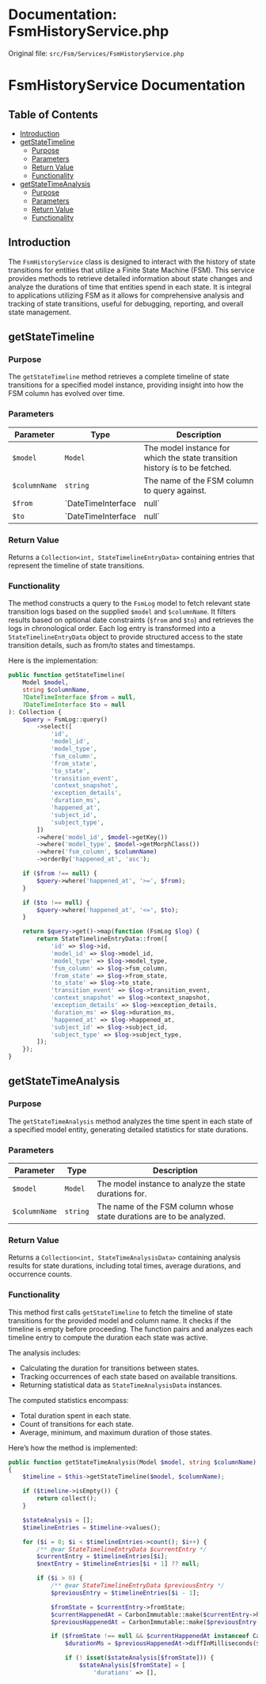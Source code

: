 # Documentation: FsmHistoryService.php

Original file: `src/Fsm/Services/FsmHistoryService.php`

# FsmHistoryService Documentation

## Table of Contents
- [Introduction](#introduction)
- [getStateTimeline](#getstatetimeline)
  - [Purpose](#purpose)
  - [Parameters](#parameters)
  - [Return Value](#return-value)
  - [Functionality](#functionality)
- [getStateTimeAnalysis](#getstatetimeanalysis)
  - [Purpose](#purpose-1)
  - [Parameters](#parameters-1)
  - [Return Value](#return-value-1)
  - [Functionality](#functionality-1)

## Introduction
The `FsmHistoryService` class is designed to interact with the history of state transitions for entities that utilize a Finite State Machine (FSM). This service provides methods to retrieve detailed information about state changes and analyze the durations of time that entities spend in each state. It is integral to applications utilizing FSM as it allows for comprehensive analysis and tracking of state transitions, useful for debugging, reporting, and overall state management.

## getStateTimeline
### Purpose
The `getStateTimeline` method retrieves a complete timeline of state transitions for a specified model instance, providing insight into how the FSM column has evolved over time.

### Parameters
| Parameter        | Type                      | Description                                                                                |
|------------------|---------------------------|--------------------------------------------------------------------------------------------|
| `$model`         | `Model`                  | The model instance for which the state transition history is to be fetched.                |
| `$columnName`    | `string`                 | The name of the FSM column to query against.                                              |
| `$from`          | `DateTimeInterface|null`  | Optional parameter to specify the start date for filtering state transitions.             |
| `$to`            | `DateTimeInterface|null`  | Optional parameter to specify the end date for filtering state transitions.               |

### Return Value
Returns a `Collection<int, StateTimelineEntryData>` containing entries that represent the timeline of state transitions.

### Functionality
The method constructs a query to the `FsmLog` model to fetch relevant state transition logs based on the supplied `$model` and `$columnName`. It filters results based on optional date constraints (`$from` and `$to`) and retrieves the logs in chronological order. Each log entry is transformed into a `StateTimelineEntryData` object to provide structured access to the state transition details, such as from/to states and timestamps.

Here is the implementation:
```php
public function getStateTimeline(
    Model $model,
    string $columnName,
    ?DateTimeInterface $from = null,
    ?DateTimeInterface $to = null
): Collection {
    $query = FsmLog::query()
        ->select([
            'id',
            'model_id',
            'model_type',
            'fsm_column',
            'from_state',
            'to_state',
            'transition_event',
            'context_snapshot',
            'exception_details',
            'duration_ms',
            'happened_at',
            'subject_id',
            'subject_type',
        ])
        ->where('model_id', $model->getKey())
        ->where('model_type', $model->getMorphClass())
        ->where('fsm_column', $columnName)
        ->orderBy('happened_at', 'asc');

    if ($from !== null) {
        $query->where('happened_at', '>=', $from);
    }

    if ($to !== null) {
        $query->where('happened_at', '<=', $to);
    }

    return $query->get()->map(function (FsmLog $log) {
        return StateTimelineEntryData::from([
            'id' => $log->id,
            'model_id' => $log->model_id,
            'model_type' => $log->model_type,
            'fsm_column' => $log->fsm_column,
            'from_state' => $log->from_state,
            'to_state' => $log->to_state,
            'transition_event' => $log->transition_event,
            'context_snapshot' => $log->context_snapshot,
            'exception_details' => $log->exception_details,
            'duration_ms' => $log->duration_ms,
            'happened_at' => $log->happened_at,
            'subject_id' => $log->subject_id,
            'subject_type' => $log->subject_type,
        ]);
    });
}
```

## getStateTimeAnalysis
### Purpose
The `getStateTimeAnalysis` method analyzes the time spent in each state of a specified model entity, generating detailed statistics for state durations.

### Parameters
| Parameter        | Type                      | Description                                                                                |
|------------------|---------------------------|--------------------------------------------------------------------------------------------|
| `$model`         | `Model`                  | The model instance to analyze the state durations for.                                    |
| `$columnName`    | `string`                 | The name of the FSM column whose state durations are to be analyzed.                      |

### Return Value
Returns a `Collection<int, StateTimeAnalysisData>` containing analysis results for state durations, including total times, average durations, and occurrence counts.

### Functionality
This method first calls `getStateTimeline` to fetch the timeline of state transitions for the provided model and column name. It checks if the timeline is empty before proceeding. The function pairs and analyzes each timeline entry to compute the duration each state was active.

The analysis includes:
- Calculating the duration for transitions between states.
- Tracking occurrences of each state based on available transitions.
- Returning statistical data as `StateTimeAnalysisData` instances.

The computed statistics encompass:
- Total duration spent in each state.
- Count of transitions for each state.
- Average, minimum, and maximum duration of those states.

Here’s how the method is implemented:
```php
public function getStateTimeAnalysis(Model $model, string $columnName): Collection
{
    $timeline = $this->getStateTimeline($model, $columnName);

    if ($timeline->isEmpty()) {
        return collect();
    }

    $stateAnalysis = [];
    $timelineEntries = $timeline->values();

    for ($i = 0; $i < $timelineEntries->count(); $i++) {
        /** @var StateTimelineEntryData $currentEntry */
        $currentEntry = $timelineEntries[$i];
        $nextEntry = $timelineEntries[$i + 1] ?? null;

        if ($i > 0) {
            /** @var StateTimelineEntryData $previousEntry */
            $previousEntry = $timelineEntries[$i - 1];

            $fromState = $currentEntry->fromState;
            $currentHappenedAt = CarbonImmutable::make($currentEntry->happenedAt);
            $previousHappenedAt = CarbonImmutable::make($previousEntry->happenedAt);

            if ($fromState !== null && $currentHappenedAt instanceof CarbonImmutable && $previousHappenedAt instanceof CarbonImmutable) {
                $durationMs = $previousHappenedAt->diffInMilliseconds($currentHappenedAt);

                if (! isset($stateAnalysis[$fromState])) {
                    $stateAnalysis[$fromState] = [
                        'durations' => [],
